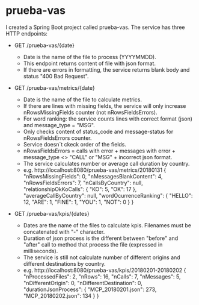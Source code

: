 # prueba-vas
I created a Spring Boot project called prueba-vas.
The service has three HTTP endpoints:

* GET /prueba-vas/{date}
  - Date is the name of the file to process (YYYYMMDD).
  - This endpoint returns content of file with json format.
  - If there are errors in formatting, the service returns blank body and status "400 Bad Request".

* GET /prueba-vas/metrics/{date}
  - Date is the name of the file to calculate metrics.
  - If there are lines with missing fields, the service will only increase nRowsMissingFields counter (not nRowsFieldsErrors).
  - For word ranking: the service counts lines with correct format (json) and message_type = "MSG".
  - Only checks content of status_code and message-status for nRowsFieldsErrors counter.
  - Service doesn´t ckeck order of the fields.
  - nRowsFieldsErrors = calls with error + messages with error + message_type <> "CALL" or "MSG" + incorrect json format.
  - The service calculates number or average call duration by country.
  - e.g. http://localhost:8080/prueba-vas/metrics/20180131
{
    "nRowsMissingFields": 0,
    "nMessagesBlankContent": 4,
    "nRowsFieldsErrors": 7,
    "nCallsByCountry": null,
    "relationshipOkKoCalls": {
        "KO": 5,
        "OK": 17
    },
    "averageCallByCountry": null,
    "wordOcurrenceRanking": {
        "HELLO": 12,
        "ARE": 1,
        "FINE": 1,
        "YOU": 1,
        "NOT": 0
    }
}

* GET /prueba-vas/kpis/{dates}
  - Dates are the name of the files to calculate kpis. Filenames must be concatenated with "-" character.
  - Duration of json process is the different between "before" and "after" call to method that process the file (expressed in milliseconds).
  - The service is still not calculate number of different origins and different destinations by country.
  - e.g. http://localhost:8080/prueba-vas/kpis/20180201-20180202
{
    "nProcessedFiles": 2,
    "nRows": 16,
    "nCalls": 7,
    "nMessages": 5,
    "nDifferentOrigin": 0,
    "nDifferentDestination": 0,
    "durationJsonProcess": {
        "MCP_20180201.json": 273,
        "MCP_20180202.json": 134
    }
}
